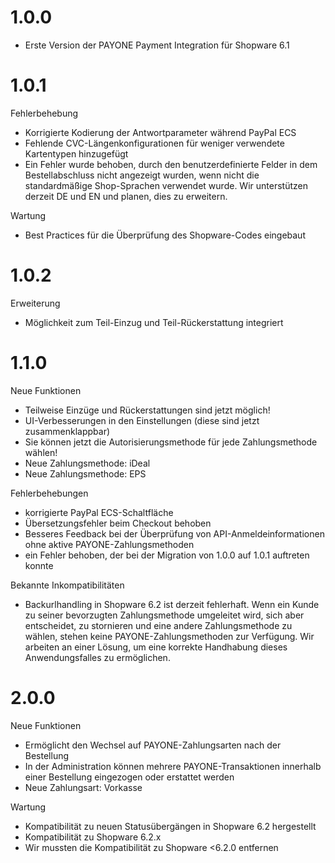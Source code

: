 # 1.0.0
- Erste Version der PAYONE Payment Integration für Shopware 6.1

# 1.0.1
Fehlerbehebung

* Korrigierte Kodierung der Antwortparameter während PayPal ECS
* Fehlende CVC-Längenkonfigurationen für weniger verwendete Kartentypen hinzugefügt
* Ein Fehler wurde behoben, durch den benutzerdefinierte Felder in dem Bestellabschluss nicht angezeigt wurden, wenn nicht die standardmäßige Shop-Sprachen verwendet wurde. Wir unterstützen derzeit DE und EN und planen, dies zu erweitern.

Wartung

* Best Practices für die Überprüfung des Shopware-Codes eingebaut

# 1.0.2
Erweiterung

* Möglichkeit zum Teil-Einzug und Teil-Rückerstattung integriert

# 1.1.0

Neue Funktionen

* Teilweise Einzüge und Rückerstattungen sind jetzt möglich!
* UI-Verbesserungen in den Einstellungen (diese sind jetzt zusammenklappbar)
* Sie können jetzt die Autorisierungsmethode für jede Zahlungsmethode wählen!
* Neue Zahlungsmethode: iDeal
* Neue Zahlungsmethode: EPS

Fehlerbehebungen

* korrigierte PayPal ECS-Schaltfläche
* Übersetzungsfehler beim Checkout behoben
* Besseres Feedback bei der Überprüfung von API-Anmeldeinformationen ohne aktive PAYONE-Zahlungsmethoden
* ein Fehler behoben, der bei der Migration von 1.0.0 auf 1.0.1 auftreten konnte

Bekannte Inkompatibilitäten

* Backurlhandling in Shopware 6.2 ist derzeit fehlerhaft. Wenn ein Kunde zu seiner bevorzugten Zahlungsmethode umgeleitet wird, sich aber entscheidet, zu stornieren und eine andere Zahlungsmethode zu wählen, stehen keine PAYONE-Zahlungsmethoden zur Verfügung. Wir arbeiten an einer Lösung, um eine korrekte Handhabung dieses Anwendungsfalles zu ermöglichen.

# 2.0.0

Neue Funktionen

* Ermöglicht den Wechsel auf PAYONE-Zahlungsarten nach der Bestellung
* In der Administration können mehrere PAYONE-Transaktionen innerhalb einer Bestellung eingezogen oder erstattet werden
* Neue Zahlungsart: Vorkasse

Wartung

* Kompatibilität zu neuen Statusübergängen in Shopware 6.2 hergestellt
* Kompatibilität zu Shopware 6.2.x
* Wir mussten die Kompatibilität zu Shopware <6.2.0 entfernen

